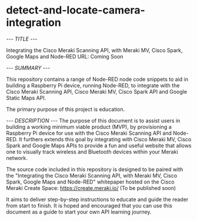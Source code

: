 # detect-and-locate-camera-integration

 *--- TITLE ---*

 Integrating the Cisco Meraki Scanning API, with Meraki MV, Cisco Spark, Google Maps and Node-RED
 URL: Coming Soon

 *--- SUMMARY ---*

 This repository contains a range of Node-RED node code snippets to aid in building a Raspberry Pi device, running Node-RED, to integrate with the Cisco Meraki Scanning API, Cisco Meraki MV, Cisco Spark API and Google Static Maps API.  

 The primary purpose of this project is education. 

 *--- DESCRIPTION ---*
 The purpose of this document is to assist users in building a working minimum viable product (MVP), by provisioning a Raspberry Pi device for use with the Cisco Meraki Scanning API and Node-RED. It furthers extends this goal by integrating with Cisco Meraki MV, Cisco Spark and Google Maps APIs to provide a fun and useful website that allows one to visually track wireless and Bluetooth devices within your Meraki network. 

 The source code included in this repository is designed to be paired with the "Integrating the Cisco Meraki Scanning API, with Meraki MV, Cisco Spark, Google Maps and Node-RED" whitepaper hosted on the Cisco Meraki Create Space: https://create.meraki.io/
 (To be published soon)

 It aims to deliver step-by-step instructions to  educate and guide the reader from start to finish. It is hoped and encouraged that you can use this document as a guide to start your own API learning journey.



